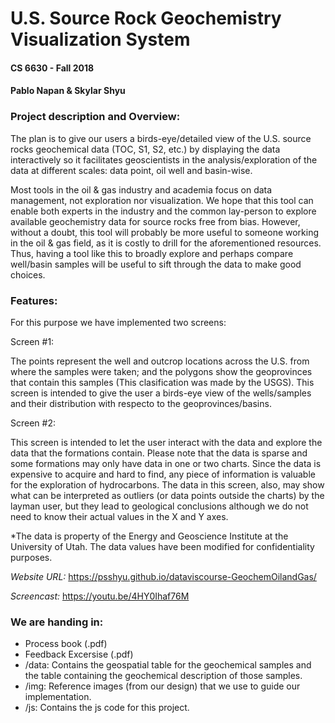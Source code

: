 # U.S. Source Rock Geochemistry Visualization System
#### CS 6630 - Fall 2018
#### Pablo Napan & Skylar Shyu

### Project description and Overview:

The plan is to give our users a birds-eye/detailed view of
the U.S. source rocks geochemical data (TOC, S1, S2, etc.) by displaying the data interactively
so it facilitates geoscientists in the analysis/exploration of the data at different
scales: data point, oil well and basin-wise. 

Most tools in the oil & gas industry and academia focus on data management, not exploration nor visualization. We hope that this tool can enable both experts in the industry and the common lay-person to explore available geochemistry data for source rocks free from bias. However, without a doubt, this tool will probably be more useful to someone working in the oil & gas field, as it is costly to drill for the aforementioned resources. Thus, having a tool like this to broadly explore and perhaps compare well/basin samples will be useful to sift through the data to make good choices. 

### Features:

For this purpose we have implemented two screens:

Screen #1:

The points represent the well and outcrop locations across the U.S. from where the samples were taken; and the polygons show the
geoprovinces that contain this samples (This clasification was made by the USGS). This screen is intended to give the user a birds-eye view of
the wells/samples and their distribution with respecto to the geoprovinces/basins.

Screen #2:

This screen is intended to let the user interact with the data and explore the data that the formations contain. Please note that
the data is sparse and some formations may only have data in one or two charts. Since the data is expensive to acquire and hard to find,
any piece of information is valuable for the exploration of hydrocarbons. The data in this screen, also, may show what can be interpreted
as outliers (or data points outside the charts) by the layman user, but they lead to geological conclusions although we do not need to know
their actual values in the X and Y axes.

*The data is property of the Energy and Geoscience Institute at the University of Utah. The data values have been modified
for confidentiality purposes.


*Website URL:* https://psshyu.github.io/dataviscourse-GeochemOilandGas/

*Screencast:* https://youtu.be/4HY0Ihaf76M

### We are handing in:

- Process book (.pdf)
- Feedback Excersise (.pdf)
- /data: Contains the geospatial table for the geochemical samples and the table containing the geochemical description of those samples.
- /img: Reference images (from our design) that we use to guide our implementation.
- /js: Contains the js code for this project.
